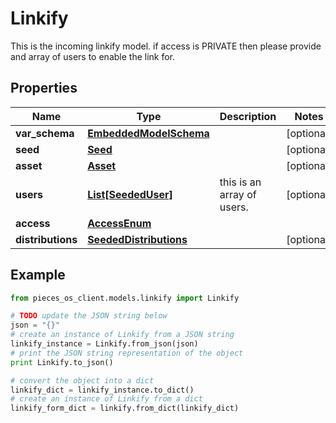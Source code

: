 # Linkify

This is the incoming linkify model.  if access is PRIVATE then please provide and array of users to enable the link for. 

## Properties

Name | Type | Description | Notes
------------ | ------------- | ------------- | -------------
**var_schema** | [**EmbeddedModelSchema**](EmbeddedModelSchema) |  | [optional] 
**seed** | [**Seed**](Seed) |  | [optional] 
**asset** | [**Asset**](Asset) |  | [optional] 
**users** | [**List[SeededUser]**](SeededUser) | this is an array of users. | [optional] 
**access** | [**AccessEnum**](AccessEnum) |  | 
**distributions** | [**SeededDistributions**](SeededDistributions) |  | [optional] 

## Example

```python
from pieces_os_client.models.linkify import Linkify

# TODO update the JSON string below
json = "{}"
# create an instance of Linkify from a JSON string
linkify_instance = Linkify.from_json(json)
# print the JSON string representation of the object
print Linkify.to_json()

# convert the object into a dict
linkify_dict = linkify_instance.to_dict()
# create an instance of Linkify from a dict
linkify_form_dict = linkify.from_dict(linkify_dict)
```



